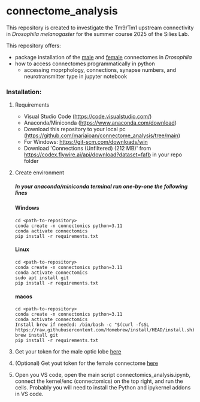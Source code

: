# connectome_analysis
This repository is created to investigate the Tm9/Tm1 upstream connectivity in _Drosophila melanogaster_ for the summer course 2025 of the Silies Lab.

This repository offers:
  - package installation of the [male](https://reiserlab.github.io/male-drosophila-visual-system-connectome/) and [female](https://codex.flywire.ai/?dataset=fafb) connectomes in _Drosophila_
  - how to access connectomes programmatically in python
    - accessing moprphology, connections, synapse numbers, and neurotransmitter type in jupyter notebook

### Installation:
1. Requirements
    - Visual Studio Code (https://code.visualstudio.com/)
    - Anaconda/Miniconda (https://www.anaconda.com/download)
    - Download this repository to your local pc (https://github.com/mariaioan/connectome_analysis/tree/main)
    - For Windows: https://git-scm.com/downloads/win
    - Download 'Connections (Unfiltered) (212 MB)' from https://codex.flywire.ai/api/download?dataset=fafb in your repo folder
2. Create environment <br />
   ##### In your anaconda/miniconda terminal run one-by-one the following lines
   
    #### Windows 
      
    ```
    cd <path-to-repository>
    conda create -n connectomics python=3.11
    conda activate connectomics
    pip install -r requirements.txt
    ```
    #### Linux
    ```
    cd <path-to-repository>
    conda create -n connectomics python=3.11
    conda activate connectomics
    sudo apt install git
    pip install -r requirements.txt
    ```
    #### macos
     ```
    cd <path-to-repository>
    conda create -n connectomics python=3.11
    conda activate connectomics
    Install brew if needed: /bin/bash -c "$(curl -fsSL https://raw.githubusercontent.com/Homebrew/install/HEAD/install.sh)"
    brew install git
    pip install -r requirements.txt
    ```
4. Get your token for the male optic lobe [here](https://connectome-neuprint.github.io/neuprint-python/docs/quickstart.html#client-and-authorization-token)
5. (Optional) Get yout token for the female connectome [here](https://fafbseg-py.readthedocs.io/en/latest/source/tutorials/flywire_setup.html)
6. Open you VS code, open the main script connectomics_analysis.ipynb, connect the kernel/enc (connectomics) on the top right, and run the cells. Probably you will need to install the Python and ipykernel addons in VS code.
